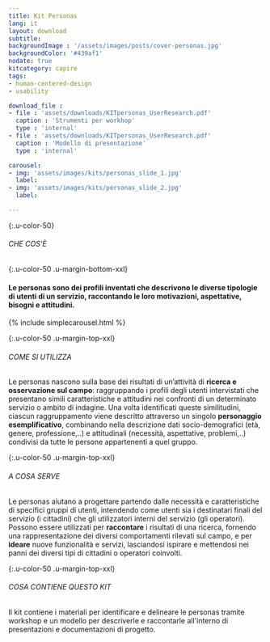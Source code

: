 ```yaml
---
title: Kit Personas
lang: it
layout: download
subtitle:
backgroundImage : '/assets/images/posts/cover-personas.jpg'
backgroundColor: '#439af1'
nodate: true
kitcategory: capire
tags:
- human-centered-design
- usability

download_file :
- file : 'assets/downloads/KITpersonas_UserResearch.pdf'
  caption : 'Strumenti per workhop'
  type : 'internal'
- file : 'assets/downloads/KITpersonas_UserResearch.pdf'
  caption : 'Modello di presentazione'
  type : 'internal'

carousel:
- img: 'assets/images/kits/personas_slide_1.jpg'
  label:
- img: 'assets/images/kits/personas_slide_2.jpg'
  label: 

---
```

{:.u-color-50}
###### CHE COS’È

{:.u-color-50 .u-margin-bottom-xxl}
#### Le personas sono dei profili inventati che descrivono le diverse tipologie di utenti di un servizio, raccontando le loro motivazioni, aspettative, bisogni e attitudini.

{% include simplecarousel.html  %} 

{:.u-color-50 .u-margin-top-xxl}
###### COME SI UTILIZZA
Le personas nascono sulla base dei risultati di un’attività di **ricerca e osservazione sul campo**: raggruppando i profili degli utenti intervistati che presentano simili caratteristiche e attitudini nei confronti di un determinato servizio o ambito di indagine. Una volta identificati queste similitudini, ciascun raggruppamento viene descritto attraverso un singolo **personaggio esemplificativo**, combinando nella descrizione dati socio-demografici (età, genere, professione,..) e attitudinali (necessità, aspettative, problemi,..) condivisi da tutte le persone appartenenti
a quel gruppo.

  


{:.u-color-50 .u-margin-top-xxl}
###### A COSA SERVE
Le personas aiutano a progettare partendo dalle necessità e caratteristiche di specifici gruppi di utenti, intendendo come utenti sia i destinatari finali del servizio (i cittadini) che gli utilizzatori interni del servizio (gli operatori). Possono essere utilizzati per **raccontare** i risultati di una ricerca, fornendo una rappresentazione dei diversi comportamenti rilevati sul campo, e per **ideare** nuove funzionalità e servizi, lasciandosi ispirare e mettendosi nei panni dei diversi tipi di cittadini o operatori coinvolti.

  


{:.u-color-50 .u-margin-top-xxl}
###### COSA CONTIENE QUESTO KIT
Il kit contiene i materiali per identificare e delineare le personas tramite workshop e un modello per descriverle e raccontarle all'interno di presentazioni
e documentazioni di progetto.



